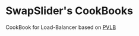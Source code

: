 SwapSlider's CookBooks
====

CookBook for Load-Balancer based on [PVLB](https://github.com/patrickviet/pvlb)

